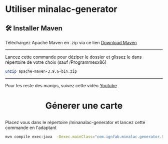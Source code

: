 # Utiliser minalac-generator

## 🛠️ Installer Maven
 Téléchargez Apache Maven en .zip via ce lien
[Download Maven](https://maven.apache.org/download.cgi)

----------

Lancez cette commande pour déziper le dossier et glissez le dans répertoire de votre choix (sauf /Programmesx86)
```bash
unzip apache-maven-3.9.6-bin.zip
```

----------
Pour les reste des manips, suivez cette vidéo 
[Youtube](https://www.youtube.com/watch?v=km3tLti4TCM)
        
        
        
# <p align="center">Génerer une carte</p>
  
Placez vous dans le répertoire /minanalac-generator et lancez cette commande en l'adaptant

```bash
mvn compile exec:java  -Dexec.mainClass="com.ignfab.minalac.generator.SampleImplementation"  -Dexec.args="RACINE\minetest-5.8.0-win64\worlds\NOM_MAP  https://data.geopf.fr/wms-r/wms?LAYERS=RGEALTI-MNT_PYR-ZIP_FXX_LAMB93_WMS&FORMAT=image/x-bil;bits=32&SERVICE=WMS&VERSION=1.3.0&REQUEST=GetMap&STYLES=&CRS=EPSG:2154&BBOX=970595,6498094,980595,6508094&WIDTH=1000&HEIGHT=1000"
```



        
    

